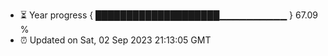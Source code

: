 - ⏳ Year progress { ████████████████████▁▁▁▁▁▁▁▁▁▁ } 67.09 %
- ⏰ Updated on Sat, 02 Sep 2023 21:13:05 GMT

